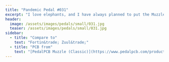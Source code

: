 ```yaml
---
title: "Pandemic Pedal #031"
excerpt: "I love elephants, and I have always planned to put the Muzzle in a black sand enclosure. I was originally gonig to create a different image using multiple layers of epoxy to form a 3D image. My tests told me it would be too thick. So I now have another theme. Skulls on the black sand. For this I felt the elephant skull worked really well."
header:
  image: /assets/images/pedals/small/031.jpg
  teaser: /assets/images/pedals/small/031.jpg
sidebar:
  - title: "Compare to"
    text: "Fortin&trade; Zuul&trade;"
  - title: "PCB from"
    text: "[PedalPCB Muzzle (Classic)](https://www.pedalpcb.com/product/muzzle-classic/)"
---
```


